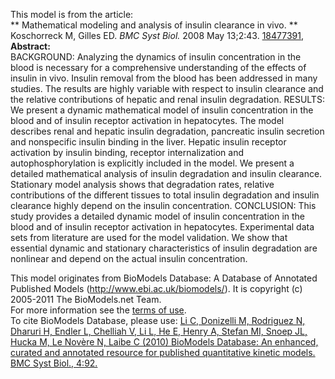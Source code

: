 

This model is from the article:  
** Mathematical modeling and analysis of insulin clearance in vivo. **   
Koschorreck M, Gilles ED. _BMC Syst Biol._ 2008 May 13;2:43. [
18477391](http://www.ncbi.nlm.nih.gov/pubmed/18477391),  
**Abstract:**   
BACKGROUND: Analyzing the dynamics of insulin concentration in the blood is
necessary for a comprehensive understanding of the effects of insulin in vivo.
Insulin removal from the blood has been addressed in many studies. The results
are highly variable with respect to insulin clearance and the relative
contributions of hepatic and renal insulin degradation. RESULTS: We present a
dynamic mathematical model of insulin concentration in the blood and of
insulin receptor activation in hepatocytes. The model describes renal and
hepatic insulin degradation, pancreatic insulin secretion and nonspecific
insulin binding in the liver. Hepatic insulin receptor activation by insulin
binding, receptor internalization and autophosphorylation is explicitly
included in the model. We present a detailed mathematical analysis of insulin
degradation and insulin clearance. Stationary model analysis shows that
degradation rates, relative contributions of the different tissues to total
insulin degradation and insulin clearance highly depend on the insulin
concentration. CONCLUSION: This study provides a detailed dynamic model of
insulin concentration in the blood and of insulin receptor activation in
hepatocytes. Experimental data sets from literature are used for the model
validation. We show that essential dynamic and stationary characteristics of
insulin degradation are nonlinear and depend on the actual insulin
concentration.

This model originates from BioModels Database: A Database of Annotated
Published Models (http://www.ebi.ac.uk/biomodels/). It is copyright (c)
2005-2011 The BioModels.net Team.  
For more information see the [terms of
use](http://www.ebi.ac.uk/biomodels/legal.html).  
To cite BioModels Database, please use: [Li C, Donizelli M, Rodriguez N,
Dharuri H, Endler L, Chelliah V, Li L, He E, Henry A, Stefan MI, Snoep JL,
Hucka M, Le Novère N, Laibe C (2010) BioModels Database: An enhanced, curated
and annotated resource for published quantitative kinetic models. BMC Syst
Biol., 4:92.](http://www.ncbi.nlm.nih.gov/pubmed/20587024)

